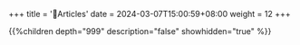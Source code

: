 +++
title = '📃Articles'
date = 2024-03-07T15:00:59+08:00
weight = 12
+++

{{%children depth="999" description="false" showhidden="true" %}}